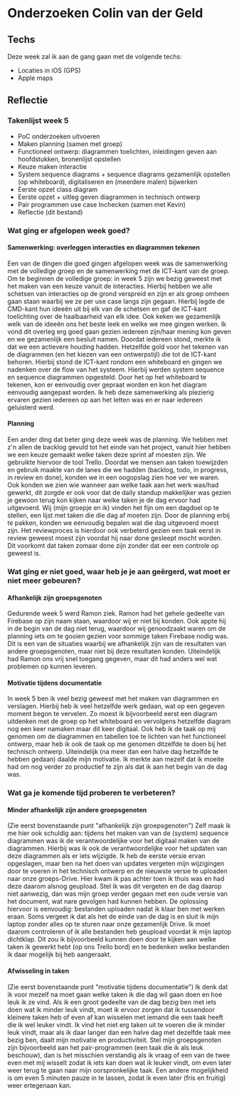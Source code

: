 ﻿# Onderzoeken Colin van der Geld

## Techs

Deze week zal ik aan de gang gaan met de volgende techs:
* Locaties in iOS (GPS)
* Apple maps

## Reflectie

### Takenlijst week 5
* PoC onderzoeken uitvoeren
* Maken planning (samen met groep)
* Functioneel ontwerp: diagrammen toelichten, inleidingen geven aan hoofdstukken, bronenlijst opstellen
* Keuze maken interactie
* System sequence diagrams + sequence diagrams gezamenlijk opstellen (op whiteboard), digitaliseren en (meerdere malen) bijwerken
* Eerste opzet class diagram
* Eerste opzet + uitleg geven diagrammen in technisch ontwerp
* Pair programmen use case Inchecken (samen met Kevin)
* Reflectie (dit bestand)


### Wat ging er afgelopen week goed?
#### Samenwerking: overleggen interacties en diagrammen tekenen
Een van de dingen die goed gingen afgelopen week was de samenwerking met de volledige groep en de samenwerking met de ICT-kant van de groep. Om te beginnen de volledige groep: in week 5 zijn we bezig geweest met het maken van een keuze vanuit de interacties. Hierbij hebben we alle schetsen van interacties op de grond verspreid en zijn er als groep omheen gaan staan waarbij we ze per use case langs zijn gegaan. Hierbij legde de CMD-kant hun ideeën uit bij elk van de schetsen en gaf de ICT-kant toelichting over de haalbaarheid van elk idee. Ook keken we gezamenlijk welk van de ideeën ons het beste leek en welke we mee gingen werken. Ik vond dit overleg erg goed gaan gezien iedereen zijn/haar mening kon geven en we gezamenlijk een besluit namen. Doordat iedereen stond, merkte ik dat we een actievere houding hadden. 
Hetzelfde gold voor het tekenen van de diagrammen (en het kiezen van een ontwerpstijl) die tot de ICT-kant behoren. Hierbij stond de ICT-kant rondom een whiteboard en gingen we nadenken over de flow van het systeem. Hierbij werden system sequence en sequence diagrammen opgesteld. Door het op het whiteboard te tekenen, kon er eenvoudig over gepraat worden en kon het diagram eenvoudig aangepast worden. Ik heb deze samenwerking als plezierig ervaren gezien iedereen op aan het letten was en er naar iedereen geluisterd werd. 

#### Planning
Een ander ding dat beter ging deze week was de planning. We hebben met z'n allen de backlog gevuld tot het einde van het project, vanuit hier hebben we een keuze gemaakt welke taken deze sprint af moesten zijn. We gebruikte hiervoor de tool Trello. Doordat we mensen aan taken toewijzden en gebruik maakte van de lanes die we hadden (backlog, todo, in progress, in review en done), konden we in een oogopslag zien hoe ver we waren. Ook konden we zien wie wanneer aan welke taak aan het werk was/had gewerkt, dit zorgde er ook voor dat de daily standup makkelijker was gezien je gewoon terug kon kijken naar welke taken je de dag ervoor had uitgevoerd. Wij (mijn groepje en ik) vinden het fijn om een dagdoel op te stellen, een lijst met taken die die dag af moeten zijn. Door de planning erbij te pakken, konden we eenvoudig bepalen wat die dag uitgevoerd moest zijn. Het reviewproces is hierdoor ook verbeterd gezien een taak eerst in review geweest moest zijn voordat hij naar done gesleept mocht worden. Dit voorkomt dat taken zomaar done zijn zonder dat eer een controle op geweest is.

### Wat ging er niet goed, waar heb je je aan geërgerd, wat moet er niet meer gebeuren?
#### Afhankelijk zijn groepsgenoten
Gedurende week 5 werd Ramon ziek. Ramon had het gehele gedeelte van Firebase op zijn naam staan, waardoor wij er niet bij konden. Ook appte hij in de begin van de dag niet terug, waardoor wij genoodzaakt waren om de planning iets om te gooien gezien voor sommige taken Firebase nodig was. Dit is een van de situaties waarbij we afhankelijk zijn van de resultaten van andere groepsgenoten, maar niet bij deze resultaten konden. Uiteindelijk had Ramon ons vrij snel toegang gegeven, maar dit had anders wel wat problemen op kunnen leveren.

#### Motivatie tijdens documentatie
In week 5 ben ik veel bezig geweest met het maken van diagrammen en verslagen. Hierbij heb ik veel hetzelfde werk gedaan, wat op een gegeven moment begon te vervelen. Zo moest ik bijvoorbeeld eerst een diagram uitdenken met de groep op het whiteboard en vervolgens hetzelfde diagram nog een keer namaken maar dit keer digitaal. Ook heb ik de taak op mij genomen om de diagrammen en tabellen toe te lichten van het functioneel ontwerp, maar heb ik ook de taak op me genomen ditzelfde te doen bij het technisch ontwerp. Uiteindelijk (na meer dan een halve dag hetzelfde te hebben gedaan) daalde mijn motivatie. Ik merkte aan mezelf dat ik moeite had om nog verder zo productief te zijn als dat ik aan het begin van de dag was. 

### Wat ga je komende tijd proberen te verbeteren?
#### Minder afhankelijk zijn andere groepsgenoten
(Zie eerst bovenstaande punt "afhankelijk zijn groepsgenoten") Zelf maak ik me hier ook schuldig aan: tijdens het maken van van de (system) sequence diagrammen was ik de verantwoordelijke voor het digitaal maken van de diagrammen. Hierbij was ik ook de verantwoordelijke voor het updaten van deze diagrammen als er iets wijzigde. Ik heb de eerste versie ervan opgeslagen, maar ben na het doen van updates vergeten mijn wijzigingen door te voeren in het technisch ontwerp en de nieuwste versie te uploaden naar onze groeps-Drive. Hier kwam ik pas achter toen ik thuis was en had deze daarom alsnog geupload. Stel ik was dit vergeten en de dag daarop niet aanwezig, dan was mijn groep verder gegaan met een oude versie van het document, wat nare gevolgen had kunnen hebben.
De oplossing hiervoor is eenvoudig: bestanden uploaden nadat ik klaar ben met werken eraan. Soms vergeet ik dat als het de einde van de dag is en sluit ik mijn laptop zonder alles op te sturen naar onze gezamenlijk Drive. Ik moet daarom controleren of ik alle bestanden heb geupload voordat ik mijn laptop dichtklap. Dit zou ik bijvoorbeeld kunnen doen door te kijken aan welke taken ik gewerkt hebt (op ons Trello bord) en te bedenken welke bestanden ik daar mogelijk bij heb aangeraakt.

#### Afwisseling in taken
(Zie eerst bovenstaande punt "motivatie tijdens documentatie") Ik denk dat ik voor mezelf na moet gaan welke taken ik die dag wil gaan doen en hoe leuk ik ze vind. Als ik een groot gedeelte van de dag bezig ben met iets doen wat ik minder leuk vindt, moet ik ervoor zorgen dat ik tussendoor kleinere taken heb of even af kan wisselen met iemand die een taak heeft die ik wel leuker vindt. Ik vind het niet erg taken uit te voeren die ik minder leuk vindt, maar als ik daar langer dan een halve dag met dezelfde taak mee bezig ben, daalt mijn motivatie en productiviteit. Stel mijn groepsgenoten zijn bijvoorbeeld aan het pair-programmen (een taak die ik als leuk beschouw), dan is het misschien verstandig als ik vraag of een van de twee even met mij wisselt zodat ik iets kan doen wat ik leuker vindt, om even later weer terug te gaan naar mijn oorspronkelijke taak. Een andere mogelijkheid is om even 5 minuten pauze in te lassen, zodat ik even later (fris en fruitig) weer ertegenaan kan. 

